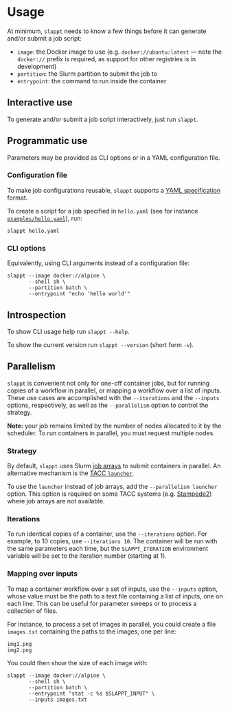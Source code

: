 # Usage

At minimum, `slappt` needs to know a few things before it can generate and/or submit a job script:

- `image`: the Docker image to use (e.g. `docker://ubuntu:latest` &mdash; note the `docker://` prefix is required, as support for other registries is in development)
- `partition`: the Slurm partition to submit the job to
- `entrypoint`: the command to run inside the container

## Interactive use

To generate and/or submit a job script interactively, just run `slappt`. 

## Programmatic use

Parameters may be provided as CLI options or in a YAML configuration file. 

### Configuration file

To make job configurations reusable, `slappt` supports a [YAML specification](spec.md) format.

To create a script for a job specified in `hello.yaml` (see for instance [`examples/hello.yaml`](https://github.com/Computational-Plant-Science/slappt/blob/develop/examples/hello.yaml)), run:

```shell
slappt hello.yaml
```

### CLI options

Equivalently, using CLI arguments instead of a configuration file:

```shell
slappt --image docker://alpine \
       --shell sh \
       --partition batch \
       --entrypoint "echo 'hello world'"
```

## Introspection

To show CLI usage help run `slappt --help`.

To show the current version run `slappt --version` (short form `-v`).

## Parallelism

`slappt` is convenient not only for one-off container jobs, but for running copies of a workflow in parallel, or mapping a workflow over a list of inputs. These use cases are accomplished with the `--iterations` and the `--inputs` options, respectively, as well as the `--parallelism` option to control the strategy.

**Note:** your job remains limited by the number of nodes allocated to it by the scheduler. To run containers in parallel, you must request multiple nodes.

### Strategy

By default, `slappt` uses Slurm [job arrays](https://slurm.schedmd.com/job_array.html) to submit containers in parallel. An alternative mechanism is the [TACC `launcher`](https://github.com/TACC/launcher).

To use the `launcher` instead of job arrays, add the `--parallelism launcher` option. This option is required on some TACC systems (e.g. [Stampede2](https://www.tacc.utexas.edu/systems/stampede2)) where job arrays are not available.

### Iterations

To run identical copies of a container, use the `--iterations` option. For example, to 10 copies, use `--iterations 10`. The container will be run with the same parameters each time, but the `SLAPPT_ITERATION` environment variable will be set to the iteration number (starting at 1).

### Mapping over inputs

To map a container workflow over a set of inputs, use the `--inputs` option, whose value must be the path to a text file containing a list of inputs, one on each line. This can be useful for parameter sweeps or to process a collection of files.

For instance, to process a set of images in parallel, you could create a file `images.txt` containing the paths to the images, one per line:

```text
img1.png
img2.png
```

You could then show the size of each image with:

```shell
slappt --image docker://alpine \
       --shell sh \
       --partition batch \
       --entrypoint "stat -c %s $SLAPPT_INPUT" \
       --inputs images.txt


